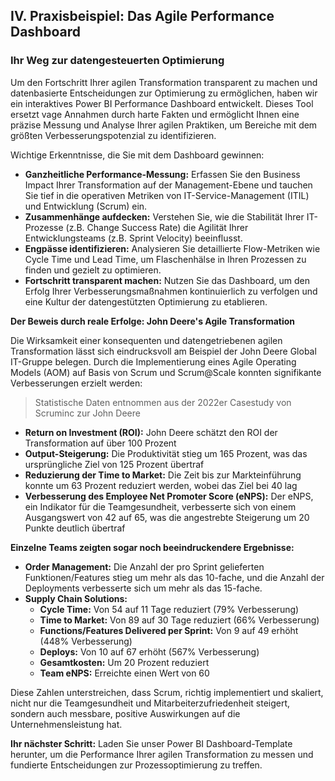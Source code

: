 
## IV. Praxisbeispiel: Das Agile Performance Dashboard
### Ihr Weg zur datengesteuerten Optimierung

Um den Fortschritt Ihrer agilen Transformation transparent zu machen und datenbasierte Entscheidungen zur Optimierung zu ermöglichen, haben wir ein interaktives Power BI Performance Dashboard entwickelt. Dieses Tool ersetzt vage Annahmen durch harte Fakten und ermöglicht Ihnen eine präzise Messung und Analyse Ihrer agilen Praktiken, um Bereiche mit dem größten Verbesserungspotenzial zu identifizieren.

Wichtige Erkenntnisse, die Sie mit dem Dashboard gewinnen:
- **Ganzheitliche Performance-Messung:** Erfassen Sie den Business Impact Ihrer Transformation auf der Management-Ebene und tauchen Sie tief in die operativen Metriken von IT-Service-Management (ITIL) und Entwicklung (Scrum) ein.
- **Zusammenhänge aufdecken:** Verstehen Sie, wie die Stabilität Ihrer IT-Prozesse (z.B. Change Success Rate) die Agilität Ihrer Entwicklungsteams (z.B. Sprint Velocity) beeinflusst.
- **Engpässe identifizieren:** Analysieren Sie detaillierte Flow-Metriken wie Cycle Time und Lead Time, um Flaschenhälse in Ihren Prozessen zu finden und gezielt zu optimieren.
- **Fortschritt transparent machen:** Nutzen Sie das Dashboard, um den Erfolg Ihrer Verbesserungsmaßnahmen kontinuierlich zu verfolgen und eine Kultur der datengestützten Optimierung zu etablieren.

**Der Beweis durch reale Erfolge: John Deere's Agile Transformation**

Die Wirksamkeit einer konsequenten und datengetriebenen agilen Transformation lässt sich eindrucksvoll am Beispiel der John Deere Global IT-Gruppe belegen. Durch die Implementierung eines Agile Operating Models (AOM) auf Basis von Scrum und Scrum@Scale konnten signifikante Verbesserungen erzielt werden:

> Statistische Daten entnommen aus der 2022er Casestudy von Scruminc zur John Deere


- **Return on Investment (ROI):** John Deere schätzt den ROI der Transformation auf über 100 Prozent 
- **Output-Steigerung:** Die Produktivität stieg um 165 Prozent, was das ursprüngliche Ziel von 125 Prozent übertraf
- **Reduzierung der Time to Market:** Die Zeit bis zur Markteinführung konnte um 63 Prozent reduziert werden, wobei das Ziel bei 40  lag
- **Verbesserung des Employee Net Promoter Score (eNPS):** Der eNPS, ein Indikator für die Teamgesundheit, verbesserte sich von einem Ausgangswert von 42 auf 65, was die angestrebte Steigerung um 20 Punkte deutlich übertraf 

**Einzelne Teams zeigten sogar noch beeindruckendere Ergebnisse:**
- **Order Management:** Die Anzahl der pro Sprint gelieferten Funktionen/Features stieg um mehr als das 10-fache, und die Anzahl der Deployments verbesserte sich um mehr als das 15-fache.
- **Supply Chain Solutions:**
    - **Cycle Time:** Von 54 auf 11 Tage reduziert (79% Verbesserung)
    - **Time to Market:** Von 89 auf 30 Tage reduziert (66% Verbesserung)
    - **Functions/Features Delivered per Sprint:** Von 9 auf 49 erhöht (448% Verbesserung)
    - **Deploys:** Von 10 auf 67 erhöht (567% Verbesserung)
    - **Gesamtkosten:** Um 20 Prozent reduziert
    - **Team eNPS:** Erreichte einen Wert von 60

Diese Zahlen unterstreichen, dass Scrum, richtig implementiert und skaliert, nicht nur die Teamgesundheit und Mitarbeiterzufriedenheit steigert, sondern auch messbare, positive Auswirkungen auf die Unternehmensleistung hat.


**Ihr nächster Schritt:** Laden Sie unser Power BI Dashboard-Template herunter, um die Performance Ihrer agilen Transformation zu messen und fundierte Entscheidungen zur Prozessoptimierung zu treffen.
